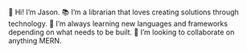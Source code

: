 👋 Hi! I’m Jason.
📚 I’m a librarian that loves creating solutions through technology.
🌱 I’m always learning new languages and frameworks depending on what needs to be built.
💞️ I’m looking to collaborate on anything MERN.

<!---
got0values/got0values is a ✨ special ✨ repository because its `README.md` (this file) appears on your GitHub profile.
You can click the Preview link to take a look at your changes.
--->
